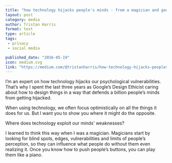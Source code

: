 ```yaml
---
title: "how technology hijacks people's minds - from a magician and google's design ethicist."
layout: post
category: media
author: Tristan Harris
format: text
type: article
tags: 
 - privacy
 - social media

published_date: "2016-05-19" 
icon: medium.svg
link: "https://medium.com/@tristanharris/how-technology-hijacks-peoples-minds-from-a-magician-and-google-s-design-ethicist-56d62ef5edf3#.7jdg1y6by"
---
```


I’m an expert on how technology hijacks our psychological vulnerabilities.
That’s why I spent the last three years as Google’s Design Ethicist caring
about how to design things in a way that defends a billion people’s minds from
getting hijacked.

When using technology, we often focus optimistically on all the things it does
for us. But I want you to show you where it might do the opposite.

Where does technology exploit our minds’ weaknesses?

I learned to think this way when I was a magician. Magicians start by looking
for blind spots, edges, vulnerabilities and limits of people’s perception, so
they can influence what people do without them even realizing it. Once you know
how to push people’s buttons, you can play them like a piano.
